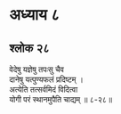 # अध्याय ८

## श्लोक २८

वेदेषु यज्ञेषु तपःसु चैव<br>दानेषु यत्पुण्यफलं प्रदिष्टम् ।<br>अत्येति तत्सर्वमिदं विदित्वा<br>योगी परं स्थानमुपैति चाद्यम् ॥ ८-२८॥<br><br>


